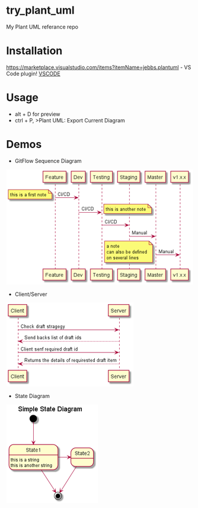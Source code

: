 # try_plant_uml
 My Plant UML referance repo

# Installation

https://marketplace.visualstudio.com/items?itemName=jebbs.plantuml - VS Code plugin!
[VSCODE](https://marketplace.visualstudio.com/items?itemName=jebbs.plantuml)

# Usage

* alt + D for preview
* ctrl + P, >Plant UML: Export Current Diagram

# Demos

* GitFlow Sequence Diagram

![GitFlow Sequence Diagram](https://raw.githubusercontent.com/Tomvictor/try_plant_uml/d68438bdb94aaa2aec0fb1d8c75239e28439c894/out/src/sequence_diagram_git_flow/sequence_diagram_git_flow.png)



* Client/Server

![Client/Server](https://raw.githubusercontent.com/Tomvictor/try_plant_uml/main/out/src/draft_check_strategy/draft_check_strategy.png)


* State Diagram

![State Diagram](https://raw.githubusercontent.com/Tomvictor/try_plant_uml/main/out/src/state_simple/Simple%20State%20Diagram.png)